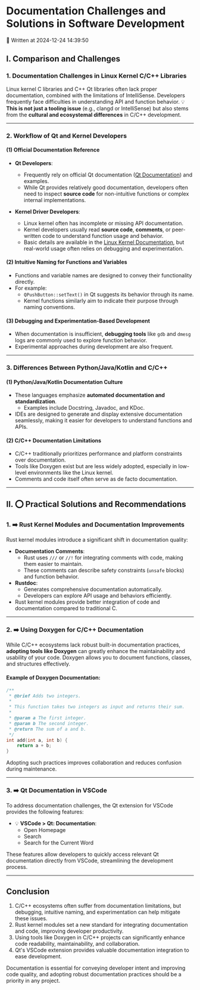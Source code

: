 # Documentation Challenges and Solutions in Software Development

📅 Written at 2024-12-24 14:39:50

## I. Comparison and Challenges

### 1. Documentation Challenges in Linux Kernel C/C++ Libraries

Linux kernel C libraries and C++ Qt libraries often lack proper documentation, combined with the limitations of IntelliSense. Developers frequently face difficulties in understanding API and function behavior. 💡 **This is not just a tooling issue** (e.g., clangd or IntelliSense) but also stems from the **cultural and ecosystemal differences** in C/C++ development.

---

### 2. Workflow of Qt and Kernel Developers

#### (1) Official Documentation Reference

- **Qt Developers**:

  - Frequently rely on official Qt documentation ([Qt Documentation](https://doc.qt.io)) and examples.
  - While Qt provides relatively good documentation, developers often need to inspect **source code** for non-intuitive functions or complex internal implementations.

- **Kernel Driver Developers**:
  - Linux kernel often has incomplete or missing API documentation.
  - Kernel developers usually read **source code**, **comments**, or peer-written code to understand function usage and behavior.
  - Basic details are available in the [Linux Kernel Documentation](https://www.kernel.org/doc/), but real-world usage often relies on debugging and experimentation.

#### (2) Intuitive Naming for Functions and Variables

- Functions and variable names are designed to convey their functionality directly.
- For example:
  - `QPushButton::setText()` in Qt suggests its behavior through its name.
  - Kernel functions similarly aim to indicate their purpose through naming conventions.

#### (3) Debugging and Experimentation-Based Development

- When documentation is insufficient, **debugging tools** like `gdb` and `dmesg` logs are commonly used to explore function behavior.
- Experimental approaches during development are also frequent.

---

### 3. Differences Between Python/Java/Kotlin and C/C++

#### (1) Python/Java/Kotlin Documentation Culture

- These languages emphasize **automated documentation and standardization**.
  - Examples include Docstring, Javadoc, and KDoc.
- IDEs are designed to generate and display extensive documentation seamlessly, making it easier for developers to understand functions and APIs.

#### (2) C/C++ Documentation Limitations

- C/C++ traditionally prioritizes performance and platform constraints over documentation.
- Tools like Doxygen exist but are less widely adopted, especially in low-level environments like the Linux kernel.
- Comments and code itself often serve as de facto documentation.

---

## II. ⭕ Practical Solutions and Recommendations

### 1. ➡️ Rust Kernel Modules and Documentation Improvements

Rust kernel modules introduce a significant shift in documentation quality:

- **Documentation Comments**:
  - Rust uses `///` or `//!` for integrating comments with code, making them easier to maintain.
  - These comments can describe safety constraints (`unsafe` blocks) and function behavior.
- **Rustdoc**:
  - Generates comprehensive documentation automatically.
  - Developers can explore API usage and behaviors efficiently.
- Rust kernel modules provide better integration of code and documentation compared to traditional C.

---

### 2. ➡️ Using Doxygen for C/C++ Documentation

While C/C++ ecosystems lack robust built-in documentation practices, **adopting tools like Doxygen** can greatly enhance the maintainability and usability of your code. Doxygen allows you to document functions, classes, and structures effectively.

#### Example of Doxygen Documentation:

```cpp
/**
 * @brief Adds two integers.
 *
 * This function takes two integers as input and returns their sum.
 *
 * @param a The first integer.
 * @param b The second integer.
 * @return The sum of a and b.
 */
int add(int a, int b) {
    return a + b;
}
```

Adopting such practices improves collaboration and reduces confusion during maintenance.

---

### 3. ➡️ Qt Documentation in VSCode

To address documentation challenges, the Qt extension for VSCode provides the following features:

- 💡 **VSCode > Qt: Documentation**:
  - Open Homepage
  - Search
  - Search for the Current Word

These features allow developers to quickly access relevant Qt documentation directly from VSCode, streamlining the development process.

---

## Conclusion

1. C/C++ ecosystems often suffer from documentation limitations, but debugging, intuitive naming, and experimentation can help mitigate these issues.
2. Rust kernel modules set a new standard for integrating documentation and code, improving developer productivity.
3. Using tools like Doxygen in C/C++ projects can significantly enhance code readability, maintainability, and collaboration.
4. Qt's VSCode extension provides valuable documentation integration to ease development.

Documentation is essential for conveying developer intent and improving code quality, and adopting robust documentation practices should be a priority in any project.

